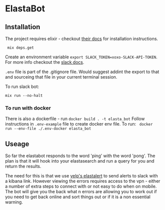 # ElastaBot


## Installation
The project requires elixir - checkout [their docs](http://elixir-lang.org/getting-started/introduction.html) for installation instructions.

```
 mix deps.get
```

Create an environment variable `export SLACK_TOKEN=xoxo-SLACK-API-TOKEN`. For more info checkout the [slack docs](https://api.slack.com/bot-users).

`.env` file is part of the .gitignore file.  Would suggest addint the export to that and sourceing that file in your current terminal session.


To run slack bot:

```
mix run --no-halt
```

### To run with docker
There is also a dockerfile - run `docker build . -t elasta_bot`
Follow instructions in `.env-example` file to create docker env file.
To run: ` docker run --env-file ./.env-docker elasta_bot`

## Useage

So far the elastabot responds to the word 'ping' with the word 'pong'.  The plan is that it will hook into your elastasearch and run a query for you and return the results.

The need for this is that we use [yelp's elastalert](https://github.com/Yelp/elastalert) to send alerts to slack with a kibana link.  However viewing the errors requires access to the vpn - either a number of extra steps to connect with or not easy to do when on mobile.  The bot will give you the back what n errors are allowing you to work out if you need to get back online and sort things out or if it is a non essential warning.


